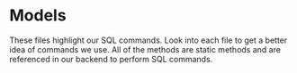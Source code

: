 # Models

These files highlight our SQL commands. Look into each file to get a better idea of commands we use. All of the methods
are static methods and are referenced in our backend to perform SQL commands. 